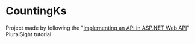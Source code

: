 <h1>CountingKs</h1>
<p>
Project made by following the "<a href="https://www.pluralsight.com/courses/implementing-restful-aspdotnet-web-api">Implementing an API in ASP.NET Web API</a>" PluralSight tutorial
</p>
